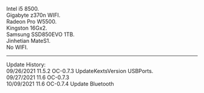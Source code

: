 Intel i5 8500.  
Gigabyte z370n WIFI.  
Radeon Pro W5500.  
Kingston 16Gx2.  
Samsung SSD850EVO 1TB.  
Jinhetian MateS1.  
No WIFI. 

-----------------------------------------------------------------
Update History:   
09/26/2021 11.5.2 OC-0.7.3 UpdateKextsVersion USBPorts.  
09/27/2021 11.6   OC-0.7.3   
10/09/2021 11.6   OC-0.7.4 Update Bluetooth 
